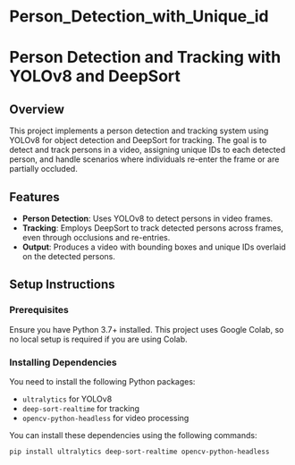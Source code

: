 # Person_Detection_with_Unique_id
# Person Detection and Tracking with YOLOv8 and DeepSort

## Overview
This project implements a person detection and tracking system using YOLOv8 for object detection and DeepSort for tracking. The goal is to detect and track persons in a video, assigning unique IDs to each detected person, and handle scenarios where individuals re-enter the frame or are partially occluded.

## Features
- **Person Detection**: Uses YOLOv8 to detect persons in video frames.
- **Tracking**: Employs DeepSort to track detected persons across frames, even through occlusions and re-entries.
- **Output**: Produces a video with bounding boxes and unique IDs overlaid on the detected persons.

## Setup Instructions

### Prerequisites
Ensure you have Python 3.7+ installed. This project uses Google Colab, so no local setup is required if you are using Colab.

### Installing Dependencies
You need to install the following Python packages:
- `ultralytics` for YOLOv8
- `deep-sort-realtime` for tracking
- `opencv-python-headless` for video processing

You can install these dependencies using the following commands:

```bash
pip install ultralytics deep-sort-realtime opencv-python-headless
